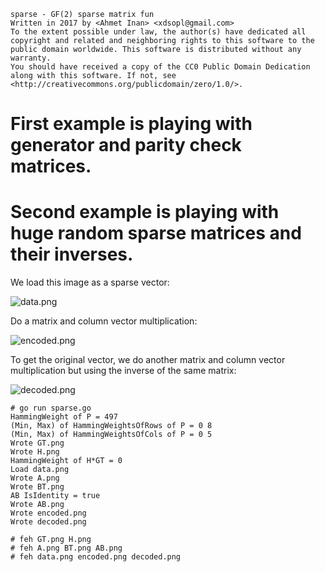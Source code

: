 ```
sparse - GF(2) sparse matrix fun
Written in 2017 by <Ahmet Inan> <xdsopl@gmail.com>
To the extent possible under law, the author(s) have dedicated all copyright and related and neighboring rights to this software to the public domain worldwide. This software is distributed without any warranty.
You should have received a copy of the CC0 Public Domain Dedication along with this software. If not, see <http://creativecommons.org/publicdomain/zero/1.0/>.
```

# First example is playing with generator and parity check matrices.

# Second example is playing with huge random sparse matrices and their inverses.

We load this image as a sparse vector:

![data.png](https://github.com/xdsopl/sparse/raw/master/data.png)

Do a matrix and column vector multiplication:

![encoded.png](https://github.com/xdsopl/sparse/raw/master/encoded.png)

To get the original vector, we do another matrix and column vector multiplication but using the inverse of the same matrix:

![decoded.png](https://github.com/xdsopl/sparse/raw/master/decoded.png)

```
# go run sparse.go
HammingWeight of P = 497
(Min, Max) of HammingWeightsOfRows of P = 0 8
(Min, Max) of HammingWeightsOfCols of P = 0 5
Wrote GT.png
Wrote H.png
HammingWeight of H*GT = 0
Load data.png
Wrote A.png
Wrote BT.png
AB IsIdentity = true
Wrote AB.png
Wrote encoded.png
Wrote decoded.png

# feh GT.png H.png
# feh A.png BT.png AB.png
# feh data.png encoded.png decoded.png
```

